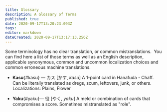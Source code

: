 ```yaml
---
title: Glossary
description: A Glossary of Terms
published: true
date: 2020-09-17T13:20:23.093Z
tags: 
editor: markdown
dateCreated: 2020-09-17T13:17:13.256Z
---
```


Some terminology has no clear translation, or common mistranslations. &nbsp;You can find here a list of those terms as well as an English description, applicable synonymous, common and uncommon localization choices and common erroneous machine translations.

* **Kasu**{#kasu} &mdash; カス [かす, *kasu*]
  A 1-point card in Hanafuda - Chaff.
  Can be literally translated as dregs, scum, leftovers, junk, or others.
  Localizations: Plains, Flower

* **Yaku**{#yaku}&mdash; 役 [やく, *yaku*]
  A meld or combination of cards that compromises a score.
  Sometimes mistranslated as "role".